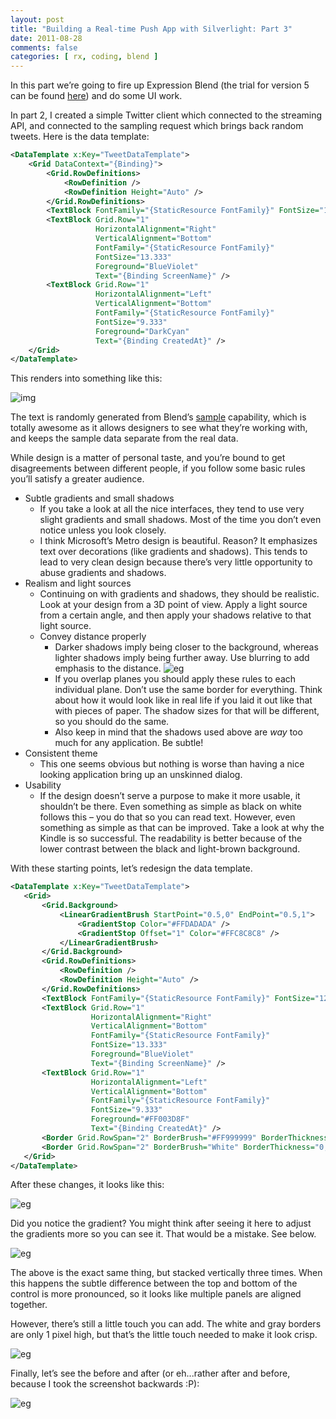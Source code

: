 ```yaml
---
layout: post
title: "Building a Real-time Push App with Silverlight: Part 3"
date: 2011-08-28
comments: false
categories: [ rx, coding, blend ]
---
```

In this part we’re going to fire up Expression Blend (the trial for version 5 can be found [here](http://www.microsoft.com/download/en/details.aspx?displaylang=en&amp;id=9503)) and do some UI work.

In part 2, I created a simple Twitter client which connected to the streaming API, and connected to the sampling request which brings back random tweets.  Here is the data template:

``` xml
<DataTemplate x:Key="TweetDataTemplate">
    <Grid DataContext="{Binding}">
        <Grid.RowDefinitions>
            <RowDefinition />
            <RowDefinition Height="Auto" />
        </Grid.RowDefinitions>
        <TextBlock FontFamily="{StaticResource FontFamily}" FontSize="12" Text="{Binding Text}" TextWrapping="Wrap" />
        <TextBlock Grid.Row="1"
                   HorizontalAlignment="Right"
                   VerticalAlignment="Bottom"
                   FontFamily="{StaticResource FontFamily}"
                   FontSize="13.333"
                   Foreground="BlueViolet"
                   Text="{Binding ScreenName}" />
        <TextBlock Grid.Row="1"
                   HorizontalAlignment="Left"
                   VerticalAlignment="Bottom"
                   FontFamily="{StaticResource FontFamily}"
                   FontSize="9.333"
                   Foreground="DarkCyan"
                   Text="{Binding CreatedAt}" />
    </Grid>
</DataTemplate>
```
This renders into something like this:

![img](http://lh4.ggpht.com/-ul4umD_jKFs/Tlq_U7HuoLI/AAAAAAAAAFg/pOhMiaqmxcE/s1600/image%25255B4%25255D.png)

The text is randomly generated from Blend’s [sample](http://lmgtfy.com/?q=blend+sample+data) capability, which is totally awesome as it allows designers to see what they’re working with, and keeps the sample data separate from the real data.

While design is a matter of personal taste, and you’re bound to get disagreements between different people, if you follow some basic rules you’ll satisfy a greater audience.

* Subtle gradients and small shadows
  * If you take a look at all the nice interfaces, they tend to use very slight gradients and small shadows.  Most of the time you don’t even notice unless you look closely.
  * I think Microsoft’s Metro design is beautiful.  Reason?  It emphasizes text over decorations (like gradients and shadows).  This tends to lead to very clean design because there’s very little opportunity to abuse gradients and shadows.
* Realism and light sources
  * Continuing on with gradients and shadows, they should be realistic.  Look at your design from a 3D point of view.  Apply a light source from a certain angle, and then apply your shadows relative to that light source.
  * Convey distance properly
    * Darker shadows imply being closer to the background, whereas lighter shadows imply being further away.  Use blurring to add emphasis to the distance.  ![eg](http://lh5.ggpht.com/-YvKRal5ToEw/Tlr6OrRIS4I/AAAAAAAAAFs/AAg79v6y2Cc/image_thumb%25255B14%25255D.png?imgmax=800)
    * If you overlap planes you should apply these rules to each individual plane.  Don’t use the same border for everything.  Think about how it would look like in real life if you laid it out like that with pieces of paper.  The shadow sizes for that will be different, so you should do the same.
    * Also keep in mind that the shadows used above are *way* too much for any application.  Be subtle!
* Consistent theme
  * This one seems obvious but nothing is worse than having a nice looking application bring up an unskinned dialog.
* Usability
  * If the design doesn’t serve a purpose to make it more usable, it shouldn’t be there.  Even something as simple as black on white follows this – you do that so you can read text.  However, even something as simple as that can be improved.  Take a look at why the Kindle is so successful.  The readability is better because of the lower contrast between the black and light-brown background.

With these starting points, let’s redesign the data template.

``` xml
<DataTemplate x:Key="TweetDataTemplate">
   <Grid>
       <Grid.Background>
           <LinearGradientBrush StartPoint="0.5,0" EndPoint="0.5,1">
               <GradientStop Color="#FFDADADA" />
               <GradientStop Offset="1" Color="#FFC8C8C8" />
           </LinearGradientBrush>
       </Grid.Background>
       <Grid.RowDefinitions>
           <RowDefinition />
           <RowDefinition Height="Auto" />
       </Grid.RowDefinitions>
       <TextBlock FontFamily="{StaticResource FontFamily}" FontSize="12" Text="{Binding Text}" TextWrapping="Wrap" />
       <TextBlock Grid.Row="1"
                  HorizontalAlignment="Right"
                  VerticalAlignment="Bottom"
                  FontFamily="{StaticResource FontFamily}"
                  FontSize="13.333"
                  Foreground="BlueViolet"
                  Text="{Binding ScreenName}" />
       <TextBlock Grid.Row="1"
                  HorizontalAlignment="Left"
                  VerticalAlignment="Bottom"
                  FontFamily="{StaticResource FontFamily}"
                  FontSize="9.333"
                  Foreground="#FF003D8F"
                  Text="{Binding CreatedAt}" />
       <Border Grid.RowSpan="2" BorderBrush="#FF999999" BorderThickness="0,0,0,1" />
       <Border Grid.RowSpan="2" BorderBrush="White" BorderThickness="0,1,0,0" />
   </Grid>
</DataTemplate>
```

After these changes, it looks like this:

![eg](http://lh5.ggpht.com/-fTL8wgr5ebs/Tlr6PGkqyeI/AAAAAAAAAF0/O98iakwvqGc/image_thumb%25255B17%25255D.png?imgmax=800)

Did you notice the gradient?  You might think after seeing it here to adjust the gradients more so you can see it.  That would be a mistake.  See below.

![eg](http://lh6.ggpht.com/--uPF_IEo6LM/Tlr6PpL9YDI/AAAAAAAAAF8/UxqCqYW3Wl4/image_thumb%25255B47%25255D.png?imgmax=800)

The above is the exact same thing, but stacked vertically three times.  When this happens the subtle difference between the top and bottom of the control is more pronounced, so it looks like multiple panels are aligned together.

However, there’s still a little touch you can add.  The white and gray borders are only 1 pixel high, but that’s the little touch needed to make it look crisp.

![eg](http://lh3.ggpht.com/-QHLW-sKfPfI/Tlr6P_c9qLI/AAAAAAAAAGE/kJ0Z8VgS3xg/image_thumb%25255B44%25255D.png?imgmax=800)

Finally, let’s see the before and after (or eh...rather after and before, because I took the screenshot backwards :P):

![eg](http://lh6.ggpht.com/-tzZ8AVtNv0M/Tlr6QmHJHnI/AAAAAAAAAGM/H1SYEqT6cis/image_thumb%25255B50%25255D.png?imgmax=800)
